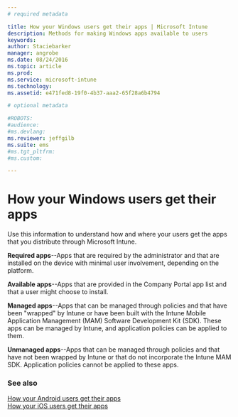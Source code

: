 ```yaml
---
# required metadata

title: How your Windows users get their apps | Microsoft Intune
description: Methods for making Windows apps available to users
keywords:
author: Staciebarker
manager: angrobe
ms.date: 08/24/2016
ms.topic: article
ms.prod:
ms.service: microsoft-intune
ms.technology:
ms.assetid: e471fed8-19f0-4b37-aaa2-65f28a6b4794

# optional metadata

#ROBOTS:
#audience:
#ms.devlang:
ms.reviewer: jeffgilb
ms.suite: ems
#ms.tgt_pltfrm:
#ms.custom:

---
```



# How your Windows users get their apps

Use this information to understand how and where your users get the apps that you distribute through Microsoft Intune.

**Required apps**--Apps that are required by the administrator and that are installed on the device with minimal user involvement, depending on the platform.

**Available apps**--Apps that are provided in the Company Portal app list and that a user might choose to install.

**Managed apps**--Apps that can be managed through policies and that have been "wrapped" by Intune or have been built with the Intune Mobile Application Management (MAM) Software Development Kit (SDK). These apps can be managed by Intune, and application policies can be applied to them.

**Unmanaged apps**--Apps that can be managed through policies and that have not been wrapped by Intune or that do not incorporate the Intune MAM SDK. Application policies cannot be applied to these apps.

### See also
[How your Android users get their apps](how-your-android-users-get-their-apps.md)</br>
[How your iOS users get their apps](how-your-ios-users-get-their-apps.md)
